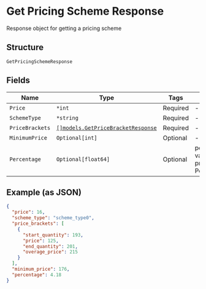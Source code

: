 
# Get Pricing Scheme Response

Response object for getting a pricing scheme

## Structure

`GetPricingSchemeResponse`

## Fields

| Name | Type | Tags | Description |
|  --- | --- | --- | --- |
| `Price` | `*int` | Required | - |
| `SchemeType` | `*string` | Required | - |
| `PriceBrackets` | [`[]models.GetPriceBracketResponse`](../../doc/models/get-price-bracket-response.md) | Required | - |
| `MinimumPrice` | `Optional[int]` | Optional | - |
| `Percentage` | `Optional[float64]` | Optional | percentual value used in pricing_scheme Percent |

## Example (as JSON)

```json
{
  "price": 16,
  "scheme_type": "scheme_type0",
  "price_brackets": [
    {
      "start_quantity": 193,
      "price": 125,
      "end_quantity": 201,
      "overage_price": 215
    }
  ],
  "minimum_price": 176,
  "percentage": 4.18
}
```

